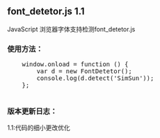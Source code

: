 <h2>font_detetor.js 1.1</h2>
<p>JavaScript 浏览器字体支持检测font_detetor.js</p>
<h3>使用方法：</h3>
  <pre>
    window.onload = function () {
    	var d = new FontDetetor();
    	console.log(d.detect('SimSun'));
    };
  </pre>
<h3>版本更新日志：</h3>
<p>1.1:代码的细小更改优化</p>

